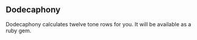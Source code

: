 Dodecaphony
-----------

Dodecaphony calculates twelve tone rows for you. It will be available as a ruby gem.
